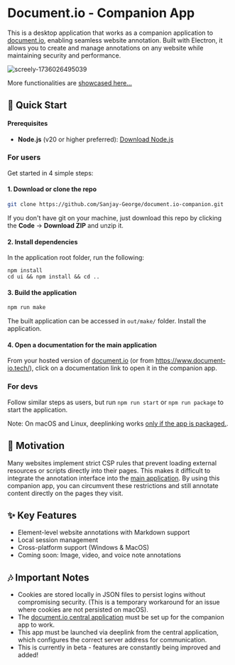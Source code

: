 # Document.io - Companion App

This is a desktop application that works as a companion application to [document.io](https://github.com/Sanjay-George/document.io), enabling seamless website annotation. Built with Electron, it allows you to create and manage annotations on any website while maintaining security and performance.

![screely-1736026495039](https://github.com/user-attachments/assets/ce662841-0d6c-4f37-a9a9-1f901253af69)

More functionalities are [showcased here...](https://github.com/Sanjay-George/document.io-companion/wiki/Showcase)

## 🚀 Quick Start

#### Prerequisites
- **Node.js** (v20 or higher preferred): [Download Node.js](https://nodejs.org/)

### For users

Get started in 4 simple steps:

#### 1. Download or clone the repo

```bash
git clone https://github.com/Sanjay-George/document.io-companion.git
```

If you don't have git on your machine, just download this repo by clicking the **Code** -> **Download ZIP** and unzip it.


#### 2. Install dependencies
In the application root folder, run the following:

```
npm install
cd ui && npm install && cd ..
```

#### 3. Build the application

```bash
npm run make
```

The built application can be accessed in `out/make/` folder. Install the application.

#### 4. Open a documentation for the main application
From your hosted version of [document.io](https://github.com/Sanjay-George/document.io) (or from https://www.document-io.tech/), click on a documentation link to open it in the companion app.


### For devs
Follow similar steps as users, but run `npm run start` or `npm run package` to start the application. 

Note: On macOS and Linux, deeplinking works [only if the app is packaged.](https://www.electronjs.org/docs/latest/tutorial/launch-app-from-url-in-another-app#packaging).

<!-- 1. For now, the application needs to be built locally and used, since code-signing and notarizing is not in place. To build the application, run the following command in the root folder: -->

## 🎯 Motivation

Many websites implement strict CSP rules that prevent loading external resources or scripts directly into their pages. This makes it difficult to integrate the annotation interface into the [main application](https://github.com/Sanjay-George/document.io). By using this companion app, you can circumvent these restrictions and still annotate content directly on the pages they visit. 

## ✨ Key Features

- Element-level website annotations with Markdown support
- Local session management
- Cross-platform support (Windows & MacOS)
- Coming soon: Image, video, and voice note annotations







## 🎶 Important Notes
- Cookies are stored locally in JSON files to persist logins without compromising security. (This is a temporary workaround for an issue where cookies are not persisted on macOS).
- The [document.io central application](https://github.com/Sanjay-George/document.io) must be set up for the companion app to work.
- This app must be launched via deeplink from the central application, which configures the correct server address for communication.
- This is currently in beta - features are constantly being improved and added!



